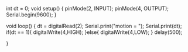 int dt = 0;
void setup()
{
  pinMode(2, INPUT); 
  pinMode(4, OUTPUT); 
  Serial.begin(9600);
}

void loop()
{
  dt = digitalRead(2);
  Serial.print("motion = ");
  Serial.print(dt);
  if(dt == 1){
    digitalWrite(4,HIGH);
  }else{
    digitalWrite(4,LOW);
  }
  delay(500);
    
}
